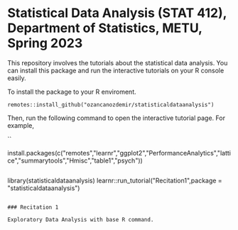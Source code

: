 # Statistical Data Analysis (STAT 412), Department of Statistics, METU, Spring 2023

This repository involves the tutorials about the statistical data analysis. You can install this package and run the interactive tutorials on your R console easily. 

To install the package to your R enviroment.

```
remotes::install_github("ozancanozdemir/statisticaldataanalysis")
```
Then, run the following command to open the interactive tutorial page.  For example, 

``

install.packages(c("remotes","learnr","ggplot2","PerformanceAnalytics","lattice","summarytools","Hmisc","table1","psych"))
```

```
library(statisticaldataanalysis)
learnr::run_tutorial("Recitation1",package = "statisticaldataanalysis")
```

### Recitation 1 

Exploratory Data Analysis with base R command.
